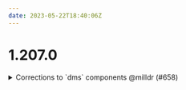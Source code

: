```yaml
---
date: 2023-05-22T18:40:06Z
---
```


# 1.207.0

<details>
  <summary>Corrections to `dms` components @milldr (#658)</summary>

### what
- Corrections to `dms` components

### why
- outputs were incorrect
- set pass and username with ssm

### references
- n/a



</details>